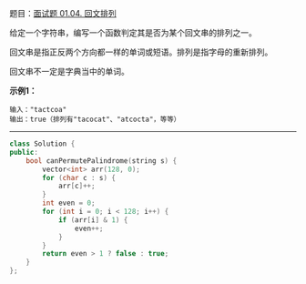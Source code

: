 题目：[面试题 01.04. 回文排列](https://leetcode.cn/problems/palindrome-permutation-lcci/)

给定一个字符串，编写一个函数判定其是否为某个回文串的排列之一。

回文串是指正反两个方向都一样的单词或短语。排列是指字母的重新排列。

回文串不一定是字典当中的单词。

**示例1：**

```
输入："tactcoa"
输出：true（排列有"tacocat"、"atcocta"，等等）
```

---

```c++
class Solution {
public:
    bool canPermutePalindrome(string s) {
        vector<int> arr(128, 0);
        for (char c : s) {
            arr[c]++;
        }
        int even = 0;
        for (int i = 0; i < 128; i++) {
            if (arr[i] & 1) {
                even++;
            }
        }
        return even > 1 ? false : true;
    }
};
```

